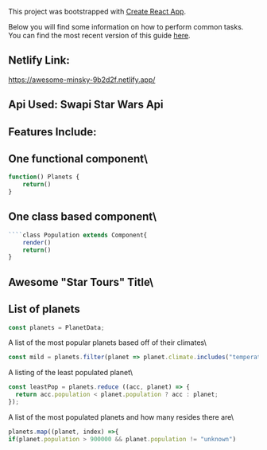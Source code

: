 This project was bootstrapped with [Create React App](https://github.com/facebookincubator/create-react-app).

Below you will find some information on how to perform common tasks.<br>
You can find the most recent version of this guide [here](https://github.com/facebookincubator/create-react-app/blob/master/packages/react-scripts/template/README.md).
## Netlify Link:
https://awesome-minsky-9b2d2f.netlify.app/

## Api Used: Swapi Star Wars Api
## Features Include:
## One functional component\
```javascript
function() Planets {
	return()
}
```
## One class based component\
```javascript
````class Population extends Component{
	render()
	return()
}
```
## Awesome "Star Tours" Title\
## List of planets 
```javascript
const planets = PlanetData;
```
A list of the most popular planets based off of their climates\
```javascript
const mild = planets.filter(planet => planet.climate.includes("temperate")).slice(0,5)
```
A listing of the least populated planet\
```javascript
const leastPop = planets.reduce ((acc, planet) => {
  return acc.population < planet.population ? acc : planet;
});
```
A list of the most populated planets and how many resides there are\

```javascript
planets.map((planet, index) =>{
if(planet.population > 900000 && planet.population != "unknown")
```





